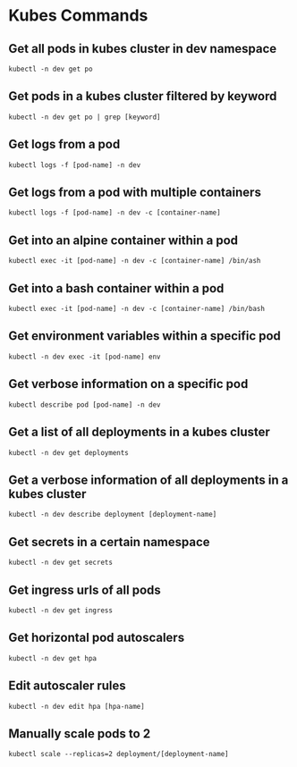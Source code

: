 # Kubes Commands

## Get all pods in kubes cluster in dev namespace
`kubectl -n dev get po`

## Get pods in a kubes cluster filtered by keyword
`kubectl -n dev get po | grep [keyword]`

## Get logs from a pod
`kubectl logs -f [pod-name] -n dev`

## Get logs from a pod with multiple containers
`kubectl logs -f [pod-name] -n dev -c [container-name]`

## Get into an alpine container within a pod
`kubectl exec -it [pod-name] -n dev -c [container-name] /bin/ash`

## Get into a bash container within a pod
`kubectl exec -it [pod-name] -n dev -c [container-name] /bin/bash`

## Get environment variables within a specific pod
`kubectl -n dev exec -it [pod-name] env`

## Get verbose information on a specific pod
`kubectl describe pod [pod-name] -n dev`

## Get a list of all deployments in a kubes cluster
`kubectl -n dev get deployments`

## Get a verbose information of all deployments in a kubes cluster
`kubectl -n dev describe deployment [deployment-name]`

## Get secrets in a certain namespace
`kubectl -n dev get secrets`

## Get ingress urls of all pods
`kubectl -n dev get ingress`

## Get horizontal pod autoscalers
`kubectl -n dev get hpa`

## Edit autoscaler rules
`kubectl -n dev edit hpa [hpa-name]`

## Manually scale pods to 2
`kubectl scale --replicas=2 deployment/[deployment-name]`
